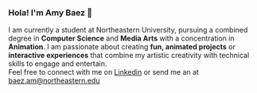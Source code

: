 ### Hola! I'm Amy Baez 👋
I am currently a student at Northeastern University, pursuing a combined degree in **Computer Science** and **Media Arts** with a concentration in **Animation**. 
I am passionate about creating **fun, animated projects** or **interactive experiences** that combine my artistic creativity with technical skills to engage and entertain. <br>
Feel free to connect with me on [Linkedin](https://www.linkedin.com/in/amy-baez) or send me an at [baez.am@northeastern.edu](mailto:baez.am@northeastern.edu?subject=[GitHub])

<!--
**amyb25/amyb25** is a ✨ _special_ ✨ repository because its `README.md` (this file) appears on your GitHub profile.

Here are some ideas to get you started:

- 🔭 I’m currently working on ...
- 🌱 I’m currently learning ...
- 👯 I’m looking to collaborate on ...
- 🤔 I’m looking for help with ...
- 💬 Ask me about ...
- 📫 How to reach me: ...
- 😄 Pronouns: ...
- ⚡ Fun fact: ...
-->
